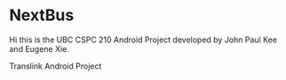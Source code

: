 NextBus
=======
Hi this is the UBC CSPC 210 Android Project developed by John Paul Kee and Eugene Xie.


Translink Android Project

